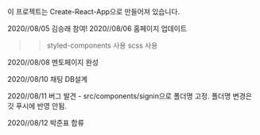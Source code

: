 이 프로젝트는 Create-React-App으로 만들어져 있습니다.

2020//08/05 김승래 참여!
2020//08/06 홈페이지 업데이트

> > styled-components 사용
> > scss 사용

2020//08/08 멘토페이지 완성

2020//08/10 채팅 DB설계 

2020//08/11 버그 발견 - src/components/signin으로 폴더명 고정. 폴더명 변경은 깃 푸시에 반영 안됨.

2020//08/12 박준표 합류

